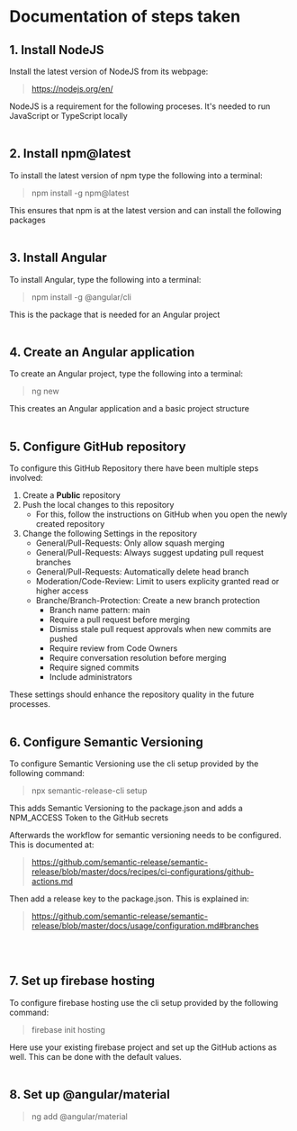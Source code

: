 # Documentation of steps taken

## 1. Install NodeJS

Install the latest version of NodeJS from its webpage:

> https://nodejs.org/en/

NodeJS is a requirement for the following proceses. It's needed to run JavaScript or TypeScript locally
<br><br>

## 2. Install npm@latest

To install the latest version of npm type the following into a terminal:

> npm install -g npm@latest

This ensures that npm is at the latest version and can install the following packages
<br><br>

## 3. Install Angular

To install Angular, type the following into a terminal:

> npm install -g @angular/cli

This is the package that is needed for an Angular project
<br><br>

## 4. Create an Angular application

To create an Angular project, type the following into a terminal:

> ng new

This creates an Angular application and a basic project structure
<br><br>

## 5. Configure GitHub repository

To configure this GitHub Repository there have been multiple steps involved:

1. Create a **Public** repository
2. Push the local changes to this repository
   - For this, follow the instructions on GitHub when you open the newly created repository
3. Change the following Settings in the repository
   - General/Pull-Requests: Only allow squash merging
   - General/Pull-Requests: Always suggest updating pull request branches
   - General/Pull-Requests: Automatically delete head branch
   - Moderation/Code-Review: Limit to users explicity granted read or higher access
   - Branche/Branch-Protection: Create a new branch protection
     - Branch name pattern: main
     - Require a pull request before merging
     - Dismiss stale pull request approvals when new commits are pushed
     - Require review from Code Owners
     - Require conversation resolution before merging
     - Require signed commits
     - Include administrators

These settings should enhance the repository quality in the future processes.
<br><br>

## 6. Configure Semantic Versioning

To configure Semantic Versioning use the cli setup provided by the following command:

> npx semantic-release-cli setup

This adds Semantic Versioning to the package.json and adds a NPM_ACCESS Token to the GitHub secrets

Afterwards the workflow for semantic versioning needs to be configured. This is documented at:

> https://github.com/semantic-release/semantic-release/blob/master/docs/recipes/ci-configurations/github-actions.md

Then add a release key to the package.json. This is explained in:

> https://github.com/semantic-release/semantic-release/blob/master/docs/usage/configuration.md#branches

<br><br>

## 7. Set up firebase hosting

To configure firebase hosting use the cli setup provided by the following command:

> firebase init hosting

Here use your existing firebase project and set up the GitHub actions as well.
This can be done with the default values.
<br><br>

## 8. Set up @angular/material

> ng add @angular/material

<br><br>
